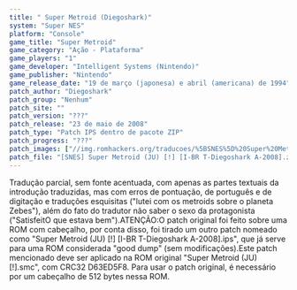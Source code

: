 ```yaml
---
title: " Super Metroid (Diegoshark)"
system: "Super NES"
platform: "Console"
game_title: "Super Metroid"
game_category: "Ação - Plataforma"
game_players: "1"
game_developer: "Intelligent Systems (Nintendo)"
game_publisher: "Nintendo"
game_release_date: "19 de março (japonesa) e abril (americana) de 1994"
patch_author: "Diegoshark"
patch_group: "Nenhum"
patch_site: ""
patch_version: "???"
patch_release: "23 de maio de 2008"
patch_type: "Patch IPS dentro de pacote ZIP"
patch_progress: "???"
patch_images: ["//img.romhackers.org/traducoes/%5BSNES%5D%20Super%20Metroid%20-%201.png","//img.romhackers.org/traducoes/%5BSNES%5D%20Super%20Metroid%20-%20Diegoshark%20-%202.png","//img.romhackers.org/traducoes/%5BSNES%5D%20Super%20Metroid%20-%20Diegoshark%20-%203.png"]
patch_file: "[SNES] Super Metroid (JU) [!] [I-BR T-Diegoshark A-2008].zip"
---
```

Tradução parcial, sem fonte acentuada, com apenas as partes textuais da introdução traduzidas, mas com erros de pontuação, de português e de digitação e traduções esquisitas ("lutei com os metroids sobre o planeta Zebes"), além do fato do tradutor não saber o sexo da protagonista ("SatisfeitO que estava bem").ATENÇÃO:O patch original foi feito sobre uma ROM com cabeçalho, por conta disso, foi tirado um outro patch nomeado como "Super Metroid (JU) [!] [I-BR T-Diegoshark A-2008].ips", que já serve para uma ROM considerada "good dump" (sem modificações).Este patch mencionado deve ser aplicado na ROM original "Super Metroid (JU) [!].smc", com CRC32 D63ED5F8. Para usar o patch original, é necessário por um cabeçalho de 512 bytes nessa ROM.